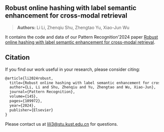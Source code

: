 ## Robust online hashing with label semantic enhancement for cross-modal retrieval
> **Authors:**
Li Li, Zhenqiu Shu, Zhengtao Yu, Xiao-Jun Wu

It contains the code and data of our Pattern Recognition'2024 paper [Robust online hashing with label semantic enhancement for cross-modal retrieval](https://doi.org/10.1016/j.patcog.2023.109972).

<!-- > [Robust online hashing with label semantic enhancement for cross-modal retrieval](https://doi.org/10.1016/j.patcog.2023.109972) -->
## Citation

If you find our work useful in your research, please consider citing:

```latex
@article{li2024robust,
  title={Robust online hashing with label semantic enhancement for cross-modal retrieval},
  author={Li, Li and Shu, Zhenqiu and Yu, Zhengtao and Wu, Xiao-Jun},
  journal={Pattern Recognition},
  volume={145},
  pages={109972},
  year={2024},
  publisher={Elsevier}
}
```
Please contact us at lili3@stu.kust.edu.cn for questions.
